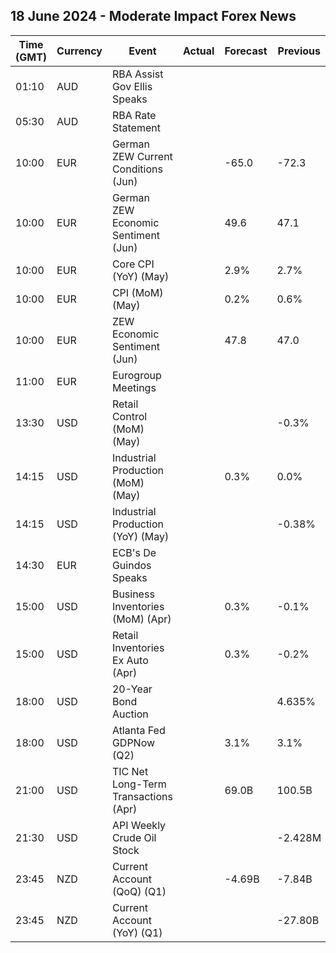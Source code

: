 ## 18 June 2024 - Moderate Impact Forex News

| Time (GMT) | Currency | Event | Actual | Forecast | Previous |
|------|----------|-------|--------|----------|----------|
| 01:10 | AUD | RBA Assist Gov Ellis Speaks |  |  |  |
| 05:30 | AUD | RBA Rate Statement |  |  |  |
| 10:00 | EUR | German ZEW Current Conditions (Jun) |  | -65.0 | -72.3 |
| 10:00 | EUR | German ZEW Economic Sentiment (Jun) |  | 49.6 | 47.1 |
| 10:00 | EUR | Core CPI (YoY) (May) |  | 2.9% | 2.7% |
| 10:00 | EUR | CPI (MoM) (May) |  | 0.2% | 0.6% |
| 10:00 | EUR | ZEW Economic Sentiment (Jun) |  | 47.8 | 47.0 |
| 11:00 | EUR | Eurogroup Meetings |  |  |  |
| 13:30 | USD | Retail Control (MoM) (May) |  |  | -0.3% |
| 14:15 | USD | Industrial Production (MoM) (May) |  | 0.3% | 0.0% |
| 14:15 | USD | Industrial Production (YoY) (May) |  |  | -0.38% |
| 14:30 | EUR | ECB's De Guindos Speaks |  |  |  |
| 15:00 | USD | Business Inventories (MoM) (Apr) |  | 0.3% | -0.1% |
| 15:00 | USD | Retail Inventories Ex Auto (Apr) |  | 0.3% | -0.2% |
| 18:00 | USD | 20-Year Bond Auction |  |  | 4.635% |
| 18:00 | USD | Atlanta Fed GDPNow (Q2) |  | 3.1% | 3.1% |
| 21:00 | USD | TIC Net Long-Term Transactions (Apr) |  | 69.0B | 100.5B |
| 21:30 | USD | API Weekly Crude Oil Stock |  |  | -2.428M |
| 23:45 | NZD | Current Account (QoQ) (Q1) |  | -4.69B | -7.84B |
| 23:45 | NZD | Current Account (YoY) (Q1) |  |  | -27.80B |
